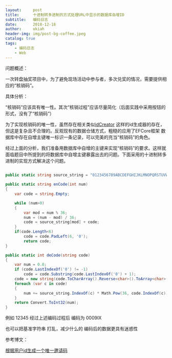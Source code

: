 ```yaml
---
layout:     post
title:      十进制转多进制的方式处理URL中显示的数据库自增ID
subtitle:   编码日志
date:       2018-12-18
author:     ukiah
header-img: img/post-bg-coffee.jpeg
catalog: true
tags:
    - 编码日志
    - Web
---
```


问题概述：

​	一次转盘抽奖项目中，为了避免现场活动中参与者，多次兑奖的情况，需要提供相应的“核销码”。

具体分析：

​	“核销码”应该具有唯一性。其次“核销过程”应该尽量简化（后面实践中采用按钮的形式，没有了“核销码”）

为了实现核销码的唯一性，虽然存在相关类似[idCreator](https://github.com/HUkiah/idCreator) 这样的id生成器的存在，但这是复杂且不合理的。反观现有的数据仓储方式，粗糙的应用了EFCore框架 数据库中存在自增主键唯一标识一条记录，可以完美的充当“核销码”的角色。

​	经过上面的分析，我们准备用数据库中自增的主键来实现“核销码”的要求。这样就面临题目中所提到的将数据库中自增主键暴露出去的问题。下面采用的十进制转多进制的实现方式解决这个问题。



```c#
        
public static string source_string = "0123456789ABCDEFGHIJKLMNOPQRSTUVWXYZ";

public static string enCode(int num)
{
	var code = string.Empty;

	while (num>0)
	{       
		var mod = num % 36; 
        num = (num - mod) / 36;
        code = source_string[mod] + code;
	}
	if(code.Length<6)
		code = code.PadLeft(6, '0');
		return code;
}

public static int deCode(string code)
{
	var num = 0.0;
	if (code.LastIndexOf('0') != -1)
		code = code.Substring(code.LastIndexOf('0') + 1);
	code = new string(code.ToCharArray().Reverse<char>().ToArray<char>());
	foreach (var c in code)
	{
		num += source_string.IndexOf(c) * Math.Pow(36, code.IndexOf(c));
	}
	return Convert.ToInt32(num);
}

```

例如 12345 经过上述编码过程后 编码为 0009IX

也可以把基准字符串 打乱，减少什么的 编码后的数据更具有迷惑性



参考博文：

[根据用户id生成一个唯一邀请码](https://yq.aliyun.com/php/8863)

